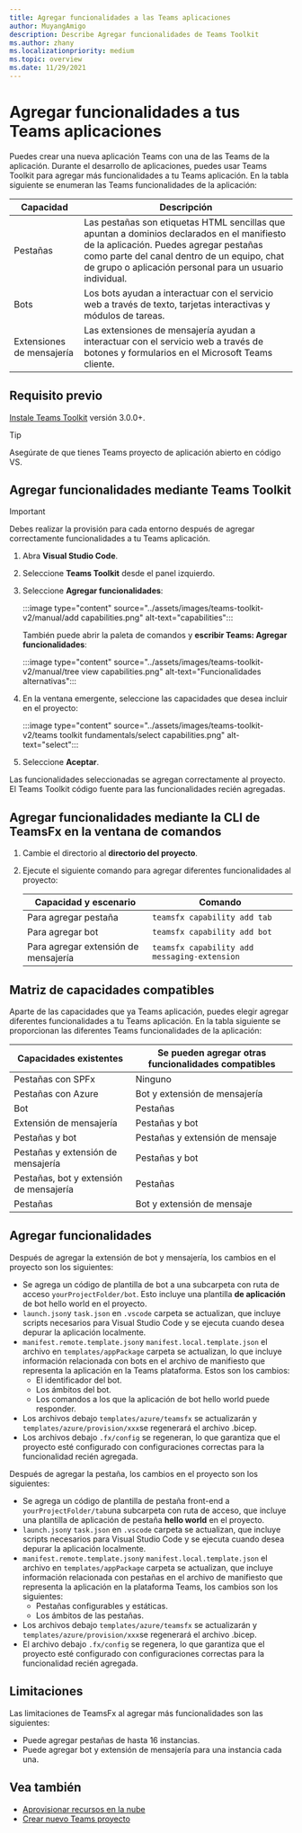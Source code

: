```yaml
---
title: Agregar funcionalidades a las Teams aplicaciones
author: MuyangAmigo
description: Describe Agregar funcionalidades de Teams Toolkit
ms.author: zhany
ms.localizationpriority: medium
ms.topic: overview
ms.date: 11/29/2021
---
```


# <a name="add-capabilities-to-your-teams-apps"></a>Agregar funcionalidades a tus Teams aplicaciones

Puedes crear una nueva aplicación Teams con una de las Teams de la aplicación. Durante el desarrollo de aplicaciones, puedes usar Teams Toolkit para agregar más funcionalidades a tu Teams aplicación. En la tabla siguiente se enumeran las Teams funcionalidades de la aplicación:

|**Capacidad**|**Descripción**|
|--------|-------------|
| Pestañas |  Las pestañas son etiquetas HTML sencillas que apuntan a dominios declarados en el manifiesto de la aplicación. Puedes agregar pestañas como parte del canal dentro de un equipo, chat de grupo o aplicación personal para un usuario individual.|
| Bots |  Los bots ayudan a interactuar con el servicio web a través de texto, tarjetas interactivas y módulos de tareas.|
| Extensiones de mensajería | Las extensiones de mensajería ayudan a interactuar con el servicio web a través de botones y formularios en el Microsoft Teams cliente.|

## <a name="prerequisite"></a>Requisito previo

[Instale Teams Toolkit](https://marketplace.visualstudio.com/items?itemName=TeamsDevApp.ms-teams-vscode-extension) versión 3.0.0+.

> [!TIP]
> Asegúrate de que tienes Teams proyecto de aplicación abierto en código VS.

## <a name="add-capabilities-using-teams-toolkit"></a>Agregar funcionalidades mediante Teams Toolkit

> [!IMPORTANT]
> Debes realizar la provisión para cada entorno después de agregar correctamente funcionalidades a tu Teams aplicación.

1. Abra **Visual Studio Code**.
1. Seleccione **Teams Toolkit** desde el panel izquierdo.
1. Seleccione **Agregar funcionalidades**:

    :::image type="content" source="../assets/images/teams-toolkit-v2/manual/add capabilities.png" alt-text="capabilities":::

   También puede abrir la paleta de comandos y **escribir Teams: Agregar funcionalidades**: 
      
    :::image type="content" source="../assets/images/teams-toolkit-v2/manual/tree view capabilities.png" alt-text="Funcionalidades alternativas":::

1. En la ventana emergente, seleccione las capacidades que desea incluir en el proyecto:

    :::image type="content" source="../assets/images/teams-toolkit-v2/teams toolkit fundamentals/select capabilities.png" alt-text="select":::

1. Seleccione **Aceptar**.

Las funcionalidades seleccionadas se agregan correctamente al proyecto. El Teams Toolkit código fuente para las funcionalidades recién agregadas.

## <a name="add-capabilities-using-teamsfx-cli-in-command-window"></a>Agregar funcionalidades mediante la CLI de TeamsFx en la ventana de comandos

1. Cambie el directorio al **directorio del proyecto**.
1. Ejecute el siguiente comando para agregar diferentes funcionalidades al proyecto:

   |Capacidad y escenario| Comando|
   |-----------------------|----------|
   |Para agregar pestaña|`teamsfx capability add tab`|
   |Para agregar bot|`teamsfx capability add bot`|
   |Para agregar extensión de mensajería|`teamsfx capability add messaging-extension`|

## <a name="supported-capabilities-matrix"></a>Matriz de capacidades compatibles

Aparte de las capacidades que ya Teams aplicación, puedes elegir agregar diferentes funcionalidades a tu Teams aplicación. En la tabla siguiente se proporcionan las diferentes Teams funcionalidades de la aplicación: 

|Capacidades existentes|Se pueden agregar otras funcionalidades compatibles|
|--------------------|--------------------|
|Pestañas con SPFx|Ninguno|
|Pestañas con Azure|Bot y extensión de mensajería|
|Bot|Pestañas|
|Extensión de mensajería|Pestañas y bot|
|Pestañas y bot|Pestañas y extensión de mensaje|
|Pestañas y extensión de mensajería|Pestañas y bot|
|Pestañas, bot y extensión de mensajería|Pestañas|
|Pestañas |Bot y extensión de mensaje|

## <a name="add-capabilities"></a>Agregar funcionalidades

Después de agregar la extensión de bot y mensajería, los cambios en el proyecto son los siguientes:

- Se agrega un código de plantilla de bot a una subcarpeta con ruta de acceso `yourProjectFolder/bot`. Esto incluye una plantilla **de aplicación** de bot hello world en el proyecto.
- `launch.json`y `task.json` en `.vscode` carpeta se actualizan, que incluye scripts necesarios para Visual Studio Code y se ejecuta cuando desea depurar la aplicación localmente. 
- `manifest.remote.template.json`y `manifest.local.template.json` el archivo en `templates/appPackage` carpeta se actualizan, lo que incluye información relacionada con bots en el archivo de manifiesto que representa la aplicación en la Teams plataforma. Estos son los cambios:
  - El identificador del bot.
  - Los ámbitos del bot.
  - Los comandos a los que la aplicación de bot hello world puede responder.
- Los archivos debajo `templates/azure/teamsfx` se actualizarán y `templates/azure/provision/xxx`se regenerará el archivo .bicep.
- Los archivos debajo `.fx/config` se regeneran, lo que garantiza que el proyecto esté configurado con configuraciones correctas para la funcionalidad recién agregada.

Después de agregar la pestaña, los cambios en el proyecto son los siguientes:

- Se agrega un código de plantilla de pestaña front-end a `yourProjectFolder/tab`una subcarpeta con ruta de acceso, que incluye una plantilla de aplicación de pestaña **hello world** en el proyecto.
- `launch.json`y `task.json` en `.vscode` carpeta se actualizan, que incluye scripts necesarios para Visual Studio Code y se ejecuta cuando desea depurar la aplicación localmente. 
- `manifest.remote.template.json`y `manifest.local.template.json` el archivo en `templates/appPackage` carpeta se actualizan, que incluye información relacionada con pestañas en el archivo de manifiesto que representa la aplicación en la plataforma Teams, los cambios son los siguientes:
  - Pestañas configurables y estáticas.
  - Los ámbitos de las pestañas.
- Los archivos debajo `templates/azure/teamsfx` se actualizarán y `templates/azure/provision/xxx`se regenerará el archivo .bicep.
- El archivo debajo `.fx/config` se regenera, lo que garantiza que el proyecto esté configurado con configuraciones correctas para la funcionalidad recién agregada.

## <a name="limitations"></a>Limitaciones

Las limitaciones de TeamsFx al agregar más funcionalidades son las siguientes:

* Puede agregar pestañas de hasta 16 instancias.
* Puede agregar bot y extensión de mensajería para una instancia cada una.

## <a name="see-also"></a>Vea también

* [Aprovisionar recursos en la nube](provision.md)
* [Crear nuevo Teams proyecto](create-new-project.md)
